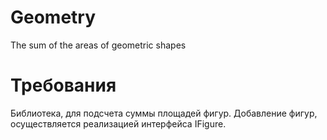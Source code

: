 # Geometry
The sum of the areas of geometric shapes


# Требования
Библиотека, для подсчета суммы площадей фигур. Добавление фигур, осуществляется реализацией интерфейса IFigure.
